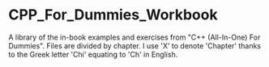# CPP_For_Dummies_Workbook
A library of the in-book examples and exercises from "C++ (All-In-One) For Dummies".
Files are divided by chapter.
I use 'X' to denote 'Chapter' thanks to the Greek letter 'Chi' equating to 'Ch' in English.
